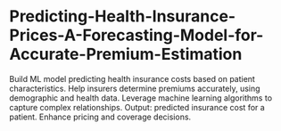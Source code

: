 # Predicting-Health-Insurance-Prices-A-Forecasting-Model-for-Accurate-Premium-Estimation
Build ML model predicting health insurance costs based on patient characteristics. Help insurers determine premiums accurately, using demographic and health data. Leverage machine learning algorithms to capture complex relationships. Output: predicted insurance cost for a patient. Enhance pricing and coverage decisions.
